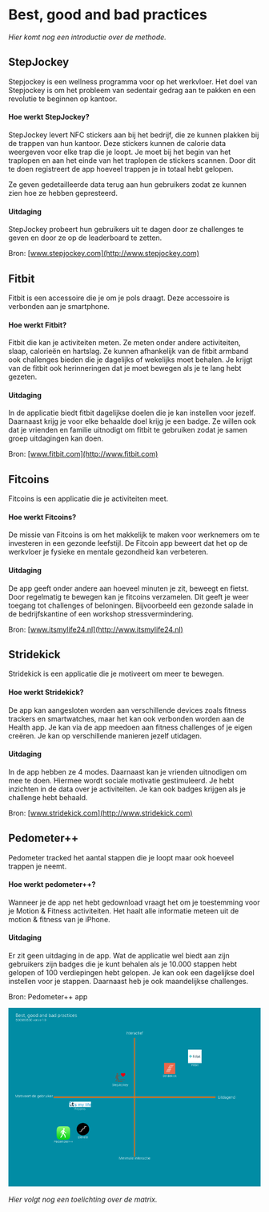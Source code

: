 # Best, good and bad practices

_Hier komt nog een introductie over de methode._

## StepJockey

Stepjockey is een wellness programma voor op het werkvloer. Het doel van Stepjockey is om het probleem van sedentair gedrag aan te pakken en een revolutie te beginnen op kantoor.

#### Hoe werkt StepJockey?

StepJockey levert NFC stickers aan bij het bedrijf, die ze kunnen plakken bij de trappen van hun kantoor. Deze stickers kunnen de calorie data weergeven voor elke trap die je loopt. Je moet bij het begin van het traplopen en aan het einde van het traplopen de stickers scannen. Door dit te doen registreert de app hoeveel trappen je in totaal hebt gelopen.

Ze geven gedetailleerde data terug aan hun gebruikers zodat ze kunnen zien hoe ze hebben gepresteerd.

#### Uitdaging

StepJockey probeert hun gebruikers uit te dagen door ze challenges te geven en door ze op de leaderboard te zetten.

Bron: [www.stepjockey.com](http://www.stepjockey.com)

## Fitbit

Fitbit is een accessoire die je om je pols draagt. Deze accessoire is verbonden aan je smartphone.

#### Hoe werkt Fitbit?

Fitbit die kan je activiteiten meten. Ze meten onder andere activiteiten, slaap, calorieën en hartslag. Ze kunnen afhankelijk van de fitbit armband ook challenges bieden die je dagelijks of wekelijks moet behalen. Je krijgt van de fitbit ook herinneringen dat je moet bewegen als je te lang hebt gezeten.

#### Uitdaging

In de applicatie biedt fitbit dagelijkse doelen die je kan instellen voor jezelf. Daarnaast krijg je voor elke behaalde doel krijg je een badge. Ze willen ook dat je vrienden en familie uitnodigt om fitbit te gebruiken zodat je samen groep uitdagingen kan doen.

Bron: [www.fitbit.com](http://www.fitbit.com)

## Fitcoins

Fitcoins is een applicatie die je activiteiten meet.

#### Hoe werkt Fitcoins?

De missie van Fitcoins is om het makkelijk te maken voor werknemers om te investeren in een gezonde leefstijl. De Fitcoin app beweert dat het op de werkvloer je fysieke en mentale gezondheid kan verbeteren.

#### Uitdaging

De app geeft onder andere aan hoeveel minuten je zit, beweegt en fietst. Door regelmatig te bewegen kan je fitcoins verzamelen. Dit geeft je weer toegang tot challenges of beloningen. Bijvoorbeeld een gezonde salade in de bedrijfskantine of een workshop stressvermindering.

Bron: [www.itsmylife24.nl](http://www.itsmylife24.nl)

## Stridekick

Stridekick is een applicatie die je motiveert om meer te bewegen.

#### Hoe werkt Stridekick?

De app kan aangesloten worden aan verschillende devices zoals fitness trackers en smartwatches, maar het kan ook verbonden worden aan de Health app. Je kan via de app meedoen aan fitness challenges of je eigen creëren. Je kan op verschillende manieren jezelf utidagen.

#### Uitdaging

In de app hebben ze 4 modes. Daarnaast kan je vrienden uitnodigen om mee te doen. Hiermee wordt sociale motivatie gestimuleerd. Je hebt inzichten in de data over je activiteiten. Je kan ook badges krijgen als je challenge hebt behaald.

Bron: [www.stridekick.com](http://www.stridekick.com)

## Pedometer++

Pedometer tracked het aantal stappen die je loopt maar ook hoeveel trappen je neemt.

#### Hoe werkt pedometer++?

Wanneer je de app net hebt gedownload vraagt het om je toestemming voor je Motion & Fitness activiteiten. Het haalt alle informatie meteen uit de motion & fitness van je iPhone.

#### Uitdaging

Er zit geen uitdaging in de app. Wat de applicatie wel biedt aan zijn gebruikers zijn badges die je kunt behalen als je 10.000 stappen hebt gelopen of 100 verdiepingen hebt gelopen. Je kan ook een dagelijkse doel instellen voor je stappen. Daarnaast heb je ook maandelijkse challenges.

Bron: Pedometer++ app

![Afbeelding \[..\]](../.gitbook/assets/best-good-and-bad-practices.png)

_Hier volgt nog een toelichting over de matrix._

